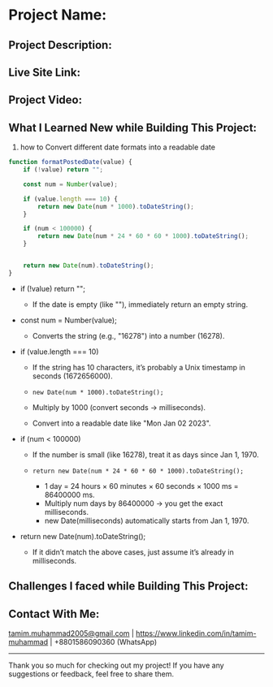 # Project Name: 

## Project Description:

## Live Site Link:

## Project Video:

## What I Learned New while Building This Project:

1. how to Convert different date formats into a readable date
```js
function formatPostedDate(value) {
    if (!value) return "";

    const num = Number(value);

    if (value.length === 10) {
        return new Date(num * 1000).toDateString();
    }

    if (num < 100000) {
        return new Date(num * 24 * 60 * 60 * 1000).toDateString();
    }


    return new Date(num).toDateString();
}
```
- if (!value) return "";
  - If the date is empty (like ""), immediately return an empty string.

- const num = Number(value);
  - Converts the string (e.g., "16278") into a number (16278).

- if (value.length === 10)
  - If the string has 10 characters, it’s probably a Unix timestamp in seconds (1672656000).

  - ```new Date(num * 1000).toDateString();```
  - Multiply by 1000 (convert seconds → milliseconds).
  - Convert into a readable date like "Mon Jan 02 2023".

- if (num < 100000)
  - If the number is small (like 16278), treat it as days since Jan 1, 1970.
  
  - ```return new Date(num * 24 * 60 * 60 * 1000).toDateString();```  

    - 1 day = 24 hours × 60 minutes × 60 seconds × 1000 ms = 86400000 ms.
    - Multiply num days by 86400000 → you get the exact milliseconds.
    - new Date(milliseconds) automatically starts from Jan 1, 1970.

- return new Date(num).toDateString();
  - If it didn’t match the above cases, just assume it’s already in milliseconds.

## Challenges I faced while Building This Project:

## Contact With Me: 

tamim.muhammad2005@gmail.com | https://www.linkedin.com/in/tamim-muhammad | +8801586090360 (WhatsApp)

---

Thank you so much for checking out my project! If you have any suggestions or feedback, feel free to share them.

